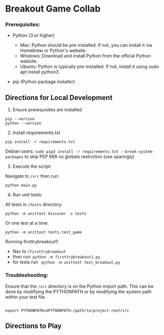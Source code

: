 # Breakout Game Collab

### Prerequisites:

- Python (3 or higher)

  - Mac: Python should be pre-installed. If not, you can install it via Homebrew or Python's website.
  - Windows: Download and install Python from the official Python website.
  - Ubuntu: Python is typically pre-installed. If not, install it using sudo apt install python3.

- pip (Python package installer)

## Directions for Local Development

1. Ensure prerequisites are installed

```
pip --version
python --version
```

2. Install requirements.txt

```
pip install -r requirements.txt
```

Debian users: `sudo pip3 install -r requirements.txt --break-system-packages` to skip PEP 668 no globals restriction (use sparingly)

3. Execute the script:

Navigate to `/src` then run:

```
python main.py
```

4. Run unit tests:


All tests in `/tests` directory:

```
python -m unittest discover -s tests
```

Or one test at a time:

```
python -m unittest tests.test_game
```

Running firsttrybreakout1:

- Nav to `/firsttrybreakout` 
- then run: `python -m firsttrybreakout1.py` 
- for tests run ` python -m unittest test_breakout.py`

### Troubleshooting:
Ensure that the `/src` directory is on the Python import path. This can be done by modifying the PYTHONPATH or by modifying the system path within your test file.
```

export PYTHONPATH=$PYTHONPATH:/path/to/project-root/src

```

## Directions to Play